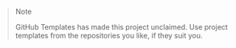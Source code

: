 > Note
> 
> GitHub Templates has made this project unclaimed. Use project templates from the repositories you like, if they suit you.
